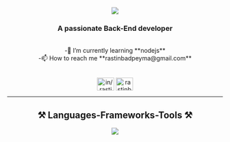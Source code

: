 <h1 align="center">
    <img src="https://readme-typing-svg.herokuapp.com/?font=Righteous&size=35&center=true&vCenter=true&width=500&height=70&duration=4000&lines=Hi+There!+👋;+I'm+Rastin+Badpeyma!;" />
</h1>

<h3 align="center">A passionate Back-End developer</h3>

<br/>
<div align="center">
-🔭 I’m currently learning **nodejs**
<br/>
-📫 How to reach me **rastinbadpeyma@gmail.com**
 </div>
 <br/>
 
 
<div align="center"> 
<p align="center">
<a href="https://linkedin.com/in/in/rastin-badpeyma-0900272a6" target="blank"><img align="center" src="https://raw.githubusercontent.com/rahuldkjain/github-profile-readme-generator/master/src/images/icons/Social/linked-in-alt.svg" alt="in/rastin-badpeyma-0900272a6" height="30" width="40" /></a>
<a href="https://instagram.com/rastinbadpeyma" target="blank"><img align="center" src="https://raw.githubusercontent.com/rahuldkjain/github-profile-readme-generator/master/src/images/icons/Social/instagram.svg" alt="rastinbadpeyma" height="30" width="40" /></a>
</p>
</div>

 <hr/>
 
<h2 align="center">⚒️ Languages-Frameworks-Tools ⚒️</h2>
<div align="center">
    <img src="https://skillicons.dev/icons?i=nodejs,javascript,typescript,express,mongodb,nestjs,docker,mysql,git,php,laravel" /><br>
</div>









